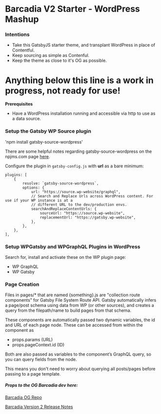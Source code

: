 
# Barcadia V2 Starter - WordPress Mashup

### Intentions

- Take this GatsbyJS starter theme, and transplant WordPress in place of Contentful.
- Keep sourcing as simple as Contenful.
- Keep the theme as close to it's OG as possible.



# Anything below this line is a work in progress, not ready for use!

**Prerequisites**

 - Have a WordPress installation running and accessible via http to use as a data source.


### Setup the Gatsby WP Source plugin

'npm install gatsby-source-wordpress'

There are some helpful notes regarding gatsby-source-wordpress on the npjms.com page
[here](https://www.npmjs.com/package/gatsby-source-wordpress/v/3.10.0-next.1).

Configure the plugin in `gatsby-config.js` with **url** as a bare minimum:
```
plugins: [
	{
		resolve: `gatsby-source-wordpress`,
		options: {
			url: "https://source.wp-website/graphql",
			// Search and Replace Urls across WordPress content. For use if your WP instance is at a
			// different URL to the dev/production envs.
			searchAndReplaceContentUrls: {
				sourceUrl: "https://source.wp-website",
				replacementUrl: "https://gatsby.wp-website",
			},
		},
	},
],
```

### Setup WPGatsby and WPGraphQL Plugins in WordPress

Search for, install and activate these on the WP plugin page:

 - WP GraphQL
 - WP Gatsby


### Page Creation

Files in pages/* that are named {something}.js are "collection route components" for Gatsby File System Route API. Gatsby automatically infers a page/post schema using data from WP (or other sources), and creates a query from the filepath/name to build pages from that schema.

These components are automatically passed two dynamic variables, the id and URL of each page node. These can be accessed from within the component as
 - props.params (URL)
 - props.pageContext.id (ID)

Both are also passed as variables to the component’s GraphQL query, so you can query fields from the node.

This means you don't need to worry about querying all posts/pages before passing to a page template.


##### Props to the OG Barcadia dev here:

[Barcadia OG Repo](https://github.com/bagseye/barcadia)

[Barcadia Version 2 Release Notes](https://www.morganbaker.dev/journal/barcadia-v2-release-notes)